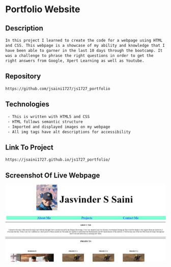 
# Portfolio Website

## Description
```
In this project I learned to create the code for a webpage using HTML and CSS. This webpage is a showcase of my ability and knowledge that I have been able to garner in the last 10 days through the bootcamp. It was a challenge to phrase the right questions in order to get the right answers from Google, Xpert Learning as well as Youtube.
```


## Repository
```
https://github.com/jsaini1727/js1727_portfolio
```

## Technologies
```
 - This is written with HTML5 and CSS 
 - HTML follows semantic structure
 - Imported and displayed images on my webpage
 - All img tags have alt descriptions for accessibility
```

## Link To Project
```
https://jsaini1727.github.io/js1727_portfolio/
```
## Screenshot Of Live Webpage

<img src="./assets/images/Portfolio SS.png">
